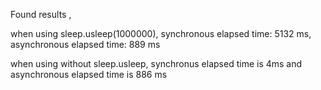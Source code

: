 Found results ,

when using sleep.usleep(1000000), synchronous elapsed time: 5132 ms, asynchronous elapsed time: 889 ms

when using without sleep.usleep, synchronus elapsed time is 4ms and asynchronous elapsed time is 886 ms